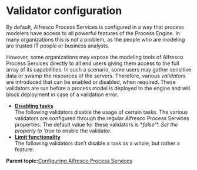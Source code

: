 # Validator configuration

By default, Alfresco Process Services is configured in a way that process modelers have access to all powerful features of the Process Engine. In many organizations this is not a problem, as the people who are modeling are trusted IT people or business analysts.

However, some organizations may expose the modeling tools of Alfresco Process Services directly to all end users giving them access to the full array of its capabilities. In such a scenario, some users may gather sensitive data or swamp the resources of the servers. Therefore, various *validators* are introduced that can be enabled or disabled, when required. These validators are run before a process model is deployed to the engine and will block deployment in case of a validation error.

-   **[Disabling tasks](../topics/disabling_tasks.md)**  
 The following validators disable the usage of certain tasks. The various validators are configured through the regular Alfresco Process Services properties. The default value for these validators is **false'*. Set the property to '*true** to enable the validator.
-   **[Limit functionality](../topics/limit_functionality.md)**  
 The following validators don’t disable a task as a whole, but rather a feature:

**Parent topic:**[Configuring Alfresco Process Services](../topics/administration_application_config.md)

